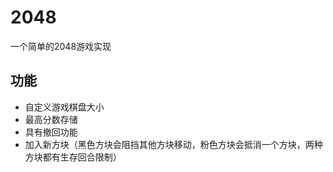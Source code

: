 # 2048
一个简单的2048游戏实现
## 功能
+ 自定义游戏棋盘大小
+ 最高分数存储
+ 具有撤回功能
+ 加入新方块（黑色方块会阻挡其他方块移动，粉色方块会抵消一个方块，两种方块都有生存回合限制）
